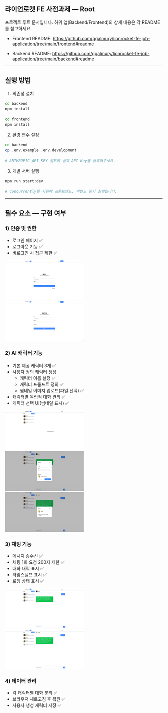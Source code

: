 ## 랴이언로켓 FE 사전과제 — Root

프로젝트 루트 문서입니다. 하위 앱(Backend/Frontend)의 상세 내용은 각 README를 참고하세요.

- Frontend README: https://github.com/ggalmury/lionrocket-fe-job-application/tree/main/frontend#readme

- Backend README: https://github.com/ggalmury/lionrocket-fe-job-application/tree/main/backend#readme

---

## 실행 방법

1. 의존성 설치

```bash
cd backend
npm install

cd frontend
npm install
```

2. 환경 변수 설정

```bash
cd backend
cp .env.example .env.development

# ANTHROPIC_API_KEY 필드에 실제 API Key를 등록해주세요.
```

3. 개발 서버 실행

```bash
npm run start:dev

# concurrently를 사용해 프론트엔드, 백엔드 동시 실행됩니다.
```

---

## 필수 요소 — 구현 여부

### 1) 인증 및 권한

- 로그인 페이지 ✅
- 로그아웃 기능 ✅
- 비로그인 시 접근 제한 ✅

<img src="./assets/signin.png" alt="signin" width="50%" />
<img src="./assets/signup.png" alt="signup" width="50%" />


### 2) AI 캐릭터 기능

- 기본 제공 캐릭터 3개 ✅
- 사용자 정의 캐릭터 생성
  - 캐릭터 이름 설정 ✅
  - 캐릭터 프롬프트 정의 ✅
  - 썸네일 이미지 업로드(파일 선택) ✅
- 캐릭터별 독립적 대화 관리 ✅
- 캐릭터 선택 UI(썸네일 표시) ✅

<img src="./assets/home.png" alt="home" width="50%" />
<img src="./assets/createai.png" alt="createai" width="50%" />
<img src="./assets/aiinfo.png" alt="aiinfo" width="50%" />


### 3) 채팅 기능

- 메시지 송수신 ✅
- 채팅 1회 요청 200자 제한 ✅
- 대화 내역 표시 ✅
- 타임스탬프 표시 ✅
- 로딩 상태 표시 ✅

<img src="./assets/chat1.png" alt="chat1" width="50%" />
<img src="./assets/chat2.png" alt="chat2" width="50%" />


### 4) 데이터 관리

- 각 캐릭터별 대화 분리 ✅
- 브라우저 새로고침 후 복원 ✅
- 사용자 생성 캐릭터 저장 ✅
